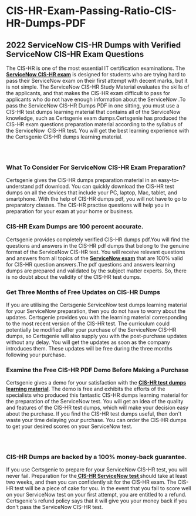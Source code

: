 # CIS-HR-Exam-Passing-Ratio-CIS-HR-Dumps-PDF<h2><strong>2022 ServiceNow CIS-HR Dumps with Verified ServiceNow CIS-HR Exam Questions</strong></h2> <p>The CIS-HR is one of the most essential IT certification examinations. The <a href="https://www.certsgenie.com/servicenow/cis-hr-pdf-dumps"><strong>ServiceNow CIS-HR exam</strong></a> is designed for students who are trying hard to pass their ServiceNow exam on their first attempt with decent marks, but it is not simple. The ServiceNow CIS-HR Study Material evaluates the skills of the applicants, and that makes the CIS-HR exam difficult to pass for applicants who do not have enough information about the ServiceNow .To pass the ServiceNow CIS-HR Dumps PDF in one sitting, you must use a CIS-HR test dumps learning material that contains all of the ServiceNow knowledge, such as Certsgenie exam dumps.Certsgenie has produced the CIS-HR exam questions preparation material according to the syllabus of the ServiceNow &nbsp;CIS-HR test. You will get the best learning experience with the Certsgenie CIS-HR dumps learning material.</p> <p><a href="https://www.certsgenie.com/servicenow/cis-hr-pdf-dumps" style="display: block; padding: 1em 0; text-align: center; "><img alt="" src="https://blogger.googleusercontent.com/img/b/R29vZ2xl/AVvXsEgO1ePIT5bAw4JCg82qykRc71Xossn_88UmNiMiJgRPCnvDzaKhQmgO2X9bV6TpN9qSYVJJ2MjEumMb0t1ZgyR_gByLqDXQR_FduPn2erzRQTkt1pUFmkY3wfbx5jzrIcOP4S3cxMKHSr0iEiOidKyDYd_7NjYtfgpZ7b1lrGk-ShjLlyfynp8oFM4zYw/s1600/Banner%201.jpg" /></a></p> <h3><strong>What To Consider For ServiceNow CIS-HR Exam Preparation?</strong></h3> <p>Certsgenie gives the CIS-HR dumps preparation material in an easy-to-understand pdf download. You can quickly download the CIS-HR test dumps on all the devices that include your PC, laptop, Mac, tablet, and smartphone. With the help of CIS-HR dumps pdf, you will not have to go to preparatory classes. The CIS-HR practise questions will help you in preparation for your exam at your home or business.</p> <h3><strong>CIS-HR Exam Dumps are 100 percent accurate.</strong></h3> <p>Certsgenie provides completely verified CIS-HR dumps pdf.You will find the questions and answers in the CIS-HR pdf dumps that belong to the genuine format of the ServiceNow CIS-HR test. You will receive relevant questions and answers from all topics of the <a href="https://www.certsgenie.com/servicenow/cis-hr-pdf-dumps"><strong>ServiceNow exam</strong></a> that are 100% valid for CIS-HR question answers.The pdf questions and answers learning dumps are prepared and validated by the subject matter experts. So, there is no doubt about the validity of the CIS-HR test dumps.</p> <h3><strong>Get Three Months of Free Updates on CIS-HR Dumps</strong></h3> <p>If you are utilising the Certsgenie ServiceNow test dumps learning material for your ServiceNow preparation, then you do not have to worry about the updates. Certsgenie provides you with the learning material corresponding to the most recent version of the CIS-HR test. The curriculum could potentially be modified after your purchase of the ServiceNow CIS-HR dumps, so Certsgenie will also supply you with the post-purchase updates without any delay. You will get the updates as soon as the company introduces them. These updates will be free during the three months following your purchase.</p> <h3><strong>Examine the Free CIS-HR PDF Demo Before Making a Purchase</strong></h3> <p>Certsgenie gives a demo for your satisfaction with the <a href="https://www.certsgenie.com/servicenow/cis-hr-pdf-dumps"><strong>CIS-HR test dumps learning material</strong></a>. The demo is free and exhibits the efforts of the specialists who produced this fantastic CIS-HR dumps learning material for the preparation of the ServiceNow test. You will get an idea of the quality and features of the CIS-HR test dumps, which will make your decision easy about the purchase. If you find the CIS-HR test dumps useful, then don&#39;t waste your time delaying your purchase. You can order the CIS-HR dumps to get your desired scores on your ServiceNow test.</p> <p><a href="hhttps://www.certsgenie.com/servicenow/cis-hr-pdf-dumps" style="display: block; padding: 1em 0; text-align: center; "><img alt="" src="https://blogger.googleusercontent.com/img/b/R29vZ2xl/AVvXsEj3zfp26fobfEw_E3FMeUMaFamcWc-bKsu_525WK8ISqDEyAJkPKOLyeqHJzBXVvKwHP0bTNTERYvWWgOzvpG-DuQ_cPnNOJO1bUfVOHhAXJThy7cLobHgRdochHEeovcJnxpqjNiv-FNLMY1glEh7x833Q6cym5o0AmGhO9ufjgwPhihHJ9ovBp-j40g/s1600/banner%202.jpg" /></a></p> <h3><strong>CIS-HR Dumps are backed by a 100% money-back guarantee.</strong></h3> <p>If you use Certsgenie to prepare for your ServiceNow CIS-HR test, you will never fail. Preparation for the<a href="https://www.certsgenie.com/servicenow/cis-hr-pdf-dumps"><strong> CIS-HR ServiceNow test </strong></a>should take at least two weeks, and then you can confidently sit for the CIS-HR exam. The CIS-HR test will be a piece of cake for you. In the event that you fail to score well on your ServiceNow test on your first attempt, you are entitled to a refund. Certsgenie&#39;s refund policy says that it will give you your money back if you don&#39;t pass the ServiceNow CIS-HR test.</p>
